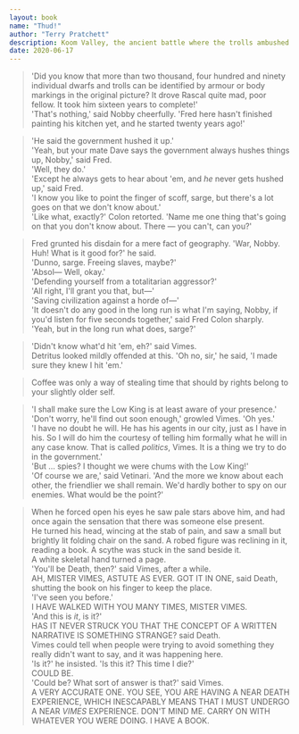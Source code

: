 ```yaml
---
layout: book
name: "Thud!"
author: "Terry Pratchett"
description: Koom Valley, the ancient battle where the trolls ambushed the dwarfs, or the dwarfs ambushed the trolls, was a long time ago. But if he doesn't solve the murder of just one dwarf, Commander Sam Vimes of Ankh-Morpork City Watch is going to see it fought again, right outside his office.
date: 2020-06-17
---
```


> 'Did you know that more than two thousand, four hundred and ninety individual dwarfs and trolls can be identified by armour or body markings in the original picture? It drove Rascal quite mad, poor fellow. It took him sixteen years to complete!'  
> 'That's nothing,' said Nobby cheerfully. 'Fred here hasn't finished painting his kitchen yet, and he started twenty years ago!'

> 'He said the government hushed it up.'  
> 'Yeah, but your mate Dave says the government always hushes things up, Nobby,' said Fred.  
> 'Well, they do.'  
> 'Except he always gets to hear about 'em, and _he_ never gets hushed up,' said Fred.  
> 'I know you like to point the finger of scoff, sarge, but there's a lot goes on that we don't know about.'  
> 'Like what, exactly?' Colon retorted. 'Name me one thing that's going on that you don't know about. There — you can't, can you?'

> Fred grunted his disdain for a mere fact of geography. 'War, Nobby. Huh! What is it good for?' he said.  
> 'Dunno, sarge. Freeing slaves, maybe?'  
> 'Absol— Well, okay.'  
> 'Defending yourself from a totalitarian aggressor?'  
> 'All right, I'll grant you that, but—'  
> 'Saving civilization against a horde of—'  
> 'It doesn't do any good in the long run is what I'm saying, Nobby, if you'd listen for five seconds together,' said Fred Colon sharply.  
> 'Yeah, but in the long run what does, sarge?'

> 'Didn't know what'd hit 'em, eh?' said Vimes.  
> Detritus looked mildly offended at this. 'Oh no, sir,' he said, 'I made sure they knew I hit 'em.'

> Coffee was only a way of stealing time that should by rights belong to your slightly older self.

> 'I shall make sure the Low King is at least aware of your presence.'  
> 'Don't worry, he'll find out soon enough,' growled Vimes. 'Oh yes.'  
> 'I have no doubt he will. He has his agents in our city, just as I have in his. So I will do him the courtesy of telling him formally what he will in any case know. That is called _politics_, Vimes. It is a thing we try to do in the government.'  
> 'But ... spies? I thought we were chums with the Low King!'  
> 'Of course we are,' said Vetinari. 'And the more we know about each other, the friendlier we shall remain. We'd hardly bother to spy on our enemies. What would be the point?'

> When he forced open his eyes he saw pale stars above him, and had once again the sensation that there was someone else present.  
> He turned his head, wincing at the stab of pain, and saw a small but brightly lit folding chair on the sand. A robed figure was reclining in it, reading a book. A scythe was stuck in the sand beside it.  
> A white skeletal hand turned a page.  
> 'You'll be Death, then?' said Vimes, after a while.  
> AH, MISTER VIMES, ASTUTE AS EVER. GOT IT IN ONE, said Death, shutting the book on his finger to keep the place.  
> 'I've seen you before.'  
> I HAVE WALKED WITH YOU MANY TIMES, MISTER VIMES.  
> 'And this is _it_, is it?'  
> HAS IT NEVER STRUCK YOU THAT THE CONCEPT OF A WRITTEN NARRATIVE IS SOMETHING STRANGE? said Death.  
> Vimes could tell when people were trying to avoid something they really didn't want to say, and it was happening here.  
> 'Is it?' he insisted. 'Is this it? This time I die?'  
> COULD BE.  
> 'Could be? What sort of answer is that?' said Vimes.  
> A VERY ACCURATE ONE. YOU SEE, YOU ARE HAVING A NEAR DEATH EXPERIENCE, WHICH INESCAPABLY MEANS THAT I MUST UNDERGO A NEAR _VIMES_ EXPERIENCE. DON'T MIND ME. CARRY ON WITH WHATEVER YOU WERE DOING. I HAVE A BOOK.
